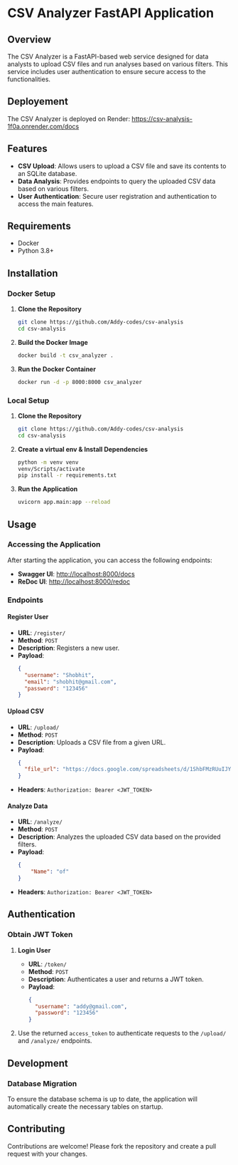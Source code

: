 
# CSV Analyzer FastAPI Application

## Overview

The CSV Analyzer is a FastAPI-based web service designed for data analysts to upload CSV files and run analyses based on various filters. This service includes user authentication to ensure secure access to the functionalities.

## Deployement

The CSV Analyzer is deployed on Render: https://csv-analysis-1f0a.onrender.com/docs

## Features

- **CSV Upload**: Allows users to upload a CSV file and save its contents to an SQLite database.
- **Data Analysis**: Provides endpoints to query the uploaded CSV data based on various filters.
- **User Authentication**: Secure user registration and authentication to access the main features.

## Requirements

- Docker
- Python 3.8+

## Installation

### Docker Setup

1. **Clone the Repository**

   ```sh
   git clone https://github.com/Addy-codes/csv-analysis
   cd csv-analysis
   ```

2. **Build the Docker Image**

   ```sh
   docker build -t csv_analyzer .
   ```

3. **Run the Docker Container**

   ```sh
   docker run -d -p 8000:8000 csv_analyzer
   ```

### Local Setup

1. **Clone the Repository**

   ```sh
   git clone https://github.com/Addy-codes/csv-analysis
   cd csv-analysis
   ```

2. **Create a virtual env & Install Dependencies**

   ```sh
   python -m venv venv
   venv/Scripts/activate
   pip install -r requirements.txt
   ```

3. **Run the Application**

   ```sh
   uvicorn app.main:app --reload
   ```

## Usage

### Accessing the Application

After starting the application, you can access the following endpoints:

- **Swagger UI**: [http://localhost:8000/docs](http://localhost:8000/docs)
- **ReDoc UI**: [http://localhost:8000/redoc](http://localhost:8000/redoc)

### Endpoints

#### Register User

- **URL**: `/register/`
- **Method**: `POST`
- **Description**: Registers a new user.
- **Payload**:
  ```json
  {
    "username": "Shobhit",
    "email": "shobhit@gmail.com",
    "password": "123456"
  }
  ```

#### Upload CSV

- **URL**: `/upload/`
- **Method**: `POST`
- **Description**: Uploads a CSV file from a given URL.
- **Payload**:
  ```json
  {
    "file_url": "https://docs.google.com/spreadsheets/d/1ShbFMzRUuIJY8amTA58UuEHwsc3UmAnd_LzduBwcBhE/edit?usp=sharing"
  }
  ```
- **Headers**: `Authorization: Bearer <JWT_TOKEN>`

#### Analyze Data

- **URL**: `/analyze/`
- **Method**: `POST`
- **Description**: Analyzes the uploaded CSV data based on the provided filters.
- **Payload**:
  ```json
  {
      "Name": "of"
  }
  ```
- **Headers**: `Authorization: Bearer <JWT_TOKEN>`

## Authentication

### Obtain JWT Token

1. **Login User**

   - **URL**: `/token/`
   - **Method**: `POST`
   - **Description**: Authenticates a user and returns a JWT token.
   - **Payload**:
     ```json
     {
       "username": "addy@gmail.com",
       "password": "123456"
     }
     ```

2. Use the returned `access_token` to authenticate requests to the `/upload/` and `/analyze/` endpoints.

## Development

### Database Migration

To ensure the database schema is up to date, the application will automatically create the necessary tables on startup.


## Contributing

Contributions are welcome! Please fork the repository and create a pull request with your changes.